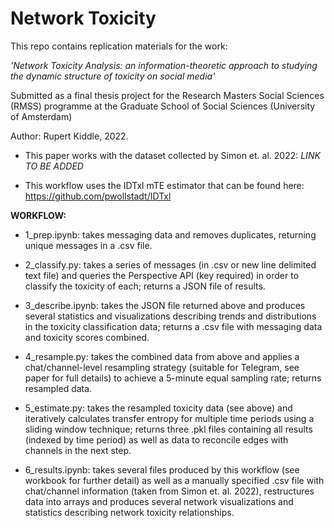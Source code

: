 # Network Toxicity

This repo contains replication materials for the work: 

*'Network Toxicity Analysis: an information-theoretic approach to studying the dynamic structure of toxicity on social media'*

Submitted as a final thesis project for the Research Masters Social Sciences (RMSS) programme at the Graduate School of Social Sciences (University of Amsterdam)

Author: Rupert Kiddle, 2022.

- This paper works with the dataset collected by Simon et. al. 2022: *LINK TO BE ADDED*

- This workflow uses the IDTxl mTE estimator that can be found here: https://github.com/pwollstadt/IDTxl


**WORKFLOW:**

- 1_prep.ipynb: takes messaging data and removes duplicates, returning unique messages in a .csv file. 

- 2_classify.py: takes a series of messages (in .csv or new line delimited text file) and queries the Perspective API (key required) in order to classify the toxicity of each; returns a JSON file of results. 

- 3_describe.ipynb: takes the JSON file returned above and produces several statistics and visualizations describing trends and distributions in the toxicity classification data; returns a .csv file with messaging data and toxicity scores combined. 

- 4_resample.py: takes the combined data from above and applies a chat/channel-level resampling strategy (suitable for Telegram, see paper for full details) to achieve a 5-minute equal sampling rate; returns resampled data.

- 5_estimate.py: takes the resampled toxicity data (see above) and iteratively calculates transfer entropy for multiple time periods using a sliding window technique; returns three .pkl files containing all results (indexed by time period) as well as data to reconcile edges with channels in the next step. 

- 6_results.ipynb: takes several files produced by this workflow (see workbook for further detail) as well as a manually specified .csv file with chat/channel information (taken from Simon et. al. 2022), restructures data into arrays and produces several network visualizations and statistics describing network toxicity relationships.
 
 

